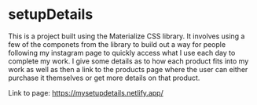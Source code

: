 # setupDetails

This is a project built using the Materialize CSS library. It involves using a few of the componets from the library to build out a way for people
following my instagram page to quickly access what I use each day to complete my work. I give some details as to how each product fits into my work
as well as then a link to the products page where the user can either purchase it themselves or get more details on that product. 

Link to page: https://mysetupdetails.netlify.app/
